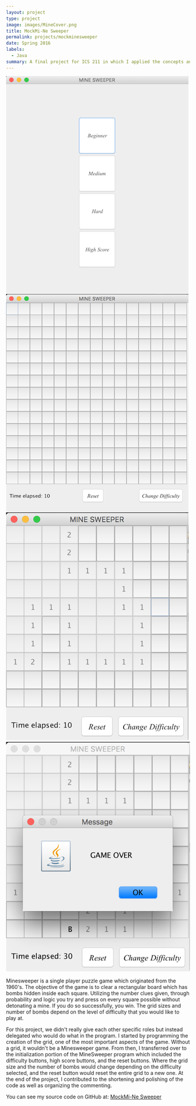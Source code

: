 ```yaml
---
layout: project
type: project
image: images/MineCover.png
title: MockMi-Ne Sweeper
permalink: projects/mockminesweeper
date: Spring 2016
labels:
  - Java
summary: A final project for ICS 211 in which I applied the concepts and languages I learned throughout the semester to create a mock Minesweeper game.
---
```


<div class="ui small rounded images">
  <img class="ui image" src="../images/MINESWEEP1.png">
  <img class="ui image" src="../images/MINESWEEP2.png">
  <img class="ui image" src="../images/MINESWEEP3.png">
  <img class="ui image" src="../images/MINESWEEP4.png">
</div>

Minesweeper is a single player puzzle game which originated from the 1960's. The objective of the game is to clear a rectangular board which has bombs hidden inside each square. Utilizing the number clues given, through probability and logic you try and press on every square possible without detonating a mine. If you do so successfully, you win. The grid sizes and number of bombs depend on the level of difficulty that you would like to play at.

For this project, we didn't really give each other specific roles but instead delegated who would do what in the program. I started by programming the creation of the grid, one of the most important aspects of the game. Without a grid, it wouldn't be a Minesweeper game. From then, I transferred over to the initialization portion of the MineSweeper program which included the difficulty buttons, high score buttons, and the reset buttons. Where the grid size and the number of bombs would change depending on the difficulty selected, and the reset button would reset the entire grid to a new one. At the end of the project, I contributed to the shortening and polishing of the code as well as organizing the commenting.

You can see my source code on GitHub at: <a href="https://github.com/saehyuns/Projects/tree/master/MockMi-Ne%20Sweeper"><i class="large github icon"></i>MockMi-Ne Sweeper</a>



